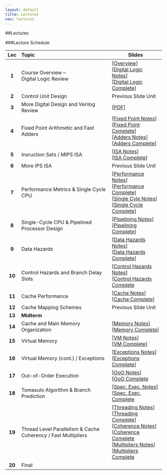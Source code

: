 ```yaml
---
layout: default
title: Lectures
nav: lectures
---
```


##Lectures 

###Lecture Schedule

|  Lec      |                                          Topic                                                             |    Slides   | 
| :-------: | :--------------------------------------------------------------------------------------------------------- | ----------- | 
| **1**     | Course Overview &ndash;<br>Digital Logic Review  | [[Overview](http://ee.usc.edu/~redekopp/ee457/slides/EE457Unit0_Intro.pdf)]<br>[[Digital Logic Notes](http://ee.usc.edu/~redekopp/ee457/slides/EE457Unit1_LogicReview_Notes.pdf)]<br>[[Digital Logic Complete](http://ee.usc.edu/~redekopp/ee457/slides/EE457Unit1_LogicReview.pdf)] |
| **2**     | Control Unit Design                             | Previous Slide Unit | 
| **3**     | More Digital Design and Verilog Review          | [[PDF](http://ee.usc.edu/~redekopp/ee457/slides/VerilogDiscussion.pdf)]        | 
| **4**     | Fixed Point Arithmetic and Fast Adders    | [[Fixed Point Notes](http://ee.usc.edu/~redekopp/ee457/slides/EE457Unit2a_FixedPoint_Notes.pdf)]<br> [[Fixed Point Complete](http://ee.usc.edu/~redekopp/ee457/slides/EE457Unit2a_FixedPoint.pdf)]<br>[[Adders Notes](http://ee.usc.edu/~redekopp/ee457/slides/EE457Unit2b_FastAdders_Notes.pdf)]<br>[[Adders Complete](http://ee.usc.edu/~redekopp/ee457/slides/EE457Unit2b_FastAdders.pdf)]<br> | 
| **5**     | Insruction Sets / MIPS ISA                       | [[ISA Notes](http://ee.usc.edu/~redekopp/ee457/slides/EE457Unit3_ISA_Notes.pdf)]<br>[[ISA Complete](http://ee.usc.edu/~redekopp/ee457/slides/EE457Unit3_ISA.pdf)] | 
| **6**     | More IPS ISA                                     | Previous Slide Unit | 
| **7**     | Performance Metrics & Single Cycle CPU           |  [[Performance Notes](http://ee.usc.edu/~redekopp/ee457/slides/EE457Unit4_Performance_Notes.pdf)]<br>[[Performance Complete](http://ee.usc.edu/~redekopp/ee457/slides/EE457Unit4_Performance.pdf)]<br>[[Single Cyle Notes](http://ee.usc.edu/~redekopp/ee457/slides/EE457Unit5_SingleCycle_Notes.pdf)]<br>[[Single Cycle Complete](http://ee.usc.edu/~redekopp/ee457/slides/EE457Unit5_SingleCycle.pdf)] |  
| **8**     | Single-Cycle CPU & Pipelined Processor Design    | [[Pipelining Notes](http://ee.usc.edu/~redekopp/ee457/slides/EE457Unit6a_Pipelining_Notes.pdf)]<br>[[Pipelining Complete](http://ee.usc.edu/~redekopp/ee457/slides/EE457Unit6a_Pipelining.pdf)] |
| **9**     | Data Hazards                       | [[Data Hazards Notes](http://ee.usc.edu/~redekopp/ee457/slides/EE457Unit6b_DataHazards_Notes.pdf)]<br>[[Data Hazards Complete](http://ee.usc.edu/~redekopp/ee457/slides/EE457Unit6b_DataHazards.pdf)] |
| **10**    | Control Hazards and Branch Delay Slots | [[Control Hazards Notes](http://ee.usc.edu/~redekopp/ee457/slides/EE457Unit6c_ControlHazards_Notes.pdf)]<br>[[Control Hazards Complete](http://ee.usc.edu/~redekopp/ee457/slides/EE457Unit6c_ControlHazards.pdf) |  
| **11**    | Cache Performance                                | [[Cache Notes](http://ee.usc.edu/~redekopp/ee457/slides/EE457Unit7a_Cache_Notes.pdf)]<br>[[Cache Complete](http://ee.usc.edu/~redekopp/ee457/slides/EE457Unit7a_Cache.pdf)] |
| **12**    | Cache Mapping Schemes                            | Previous Slide Unit | 
| **13**    | **Midterm**                                      | |
| **14**    | Cache and Main Memory Organization               | [[Memory Notes](http://ee.usc.edu/~redekopp/ee457/slides/EE457Unit7b_Interleaving_Notes.pdf)]<br>[[Memory Complete](http://ee.usc.edu/~redekopp/ee457/slides/EE457Unit7b_Interleaving.pdf)] |
| **15**    | Virtual Memory                                   | [[VM Notes](http://ee.usc.edu/~redekopp/ee457/slides/EE457Unit7c_VirtualMem_Notes.pdf)]<br>[[VM Complete](http://ee.usc.edu/~redekopp/ee457/slides/EE457Unit7c_VirtualMem.pdf)] |
| **16**    | Virtual Memory (cont.) / Exceptions            | [[Exceptions Notes](http://ee.usc.edu/~redekopp/ee457/slides/EE457Unit8_Exceptions_Notes.pdf)]<br>[[Exceptions Complete](http://ee.usc.edu/~redekopp/ee457/slides/EE457Unit8_Exceptions.pdf)] | 
| **17**    | Out-of-Order Execution              | [[OoO Notes](http://ee.usc.edu/~redekopp/ee457/slides/EE457Unit9a_OoO_Notes.pdf)]<br>[[OoO Complete](http://ee.usc.edu/~redekopp/ee457/slides/EE457Unit9a_OoO.pdf) |  
| **18**    | Tomasulo Algorithm & Branch Prediction           | [[Spec. Exec. Notes](http://ee.usc.edu/~redekopp/ee457/slides/EE457Unit9b_Speculation_Notes.pdf)]<br>[[Spec. Exec. Complete](http://ee.usc.edu/~redekopp/ee457/slides/EE457Unit9b_Speculation.pdf) |  
| **19**    | Thread Level Parallelism & Cache Coherency / Fast Multipliers      | [[Threading Notes](http://ee.usc.edu/~redekopp/ee457/slides/EE457Unit9c_CMT_Notes.pdf)]<br>[[Threading Complete](http://ee.usc.edu/~redekopp/ee457/slides/EE457Unit9c_CMT.pdf)]<br>[[Coherence Notes](http://ee.usc.edu/~redekopp/ee457/slides/EE457Unit10_Coherence_Notes.pdf)]<br>[[Coherence Complete](http://ee.usc.edu/~redekopp/ee457/slides/EE457Unit10_Coherence.pdf)<br>[[Multipliers Notes](http://ee.usc.edu/~redekopp/ee457/slides/EE457Unit2c_FastMultipliers_Notes.pdf)]<br>[[Multipliers Complete](http://ee.usc.edu/~redekopp/ee457/slides/EE457Unit2c_FastMultipliers.pdf) |  
| **20**    | Final                                            |                                                                                 |

